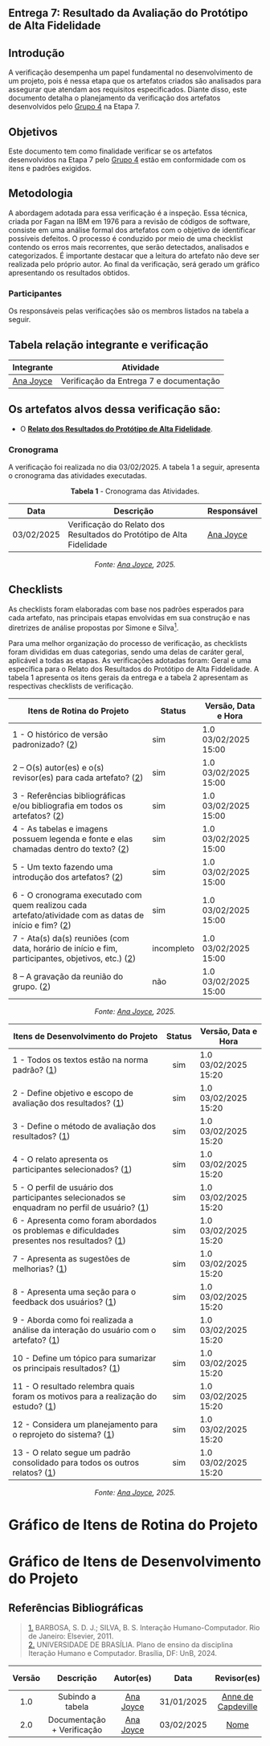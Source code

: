 ## Entrega 7: Resultado da Avaliação do Protótipo de Alta Fidelidade

## Introdução  

A verificação desempenha um papel fundamental no desenvolvimento de um projeto, pois é nessa etapa que os artefatos criados são analisados para assegurar que atendam aos requisitos especificados. Diante disso, este documento detalha o planejamento da verificação dos artefatos desenvolvidos pelo [Grupo 4](https://github.com/Interacao-Humano-Computador/2024.2-Cinemark) na Etapa 7.

## Objetivos  

Este documento tem como finalidade verificar se os artefatos desenvolvidos na Etapa 7 pelo [Grupo 4](https://github.com/Interacao-Humano-Computador/2024.2-Cinemark) estão em conformidade com os itens e padrões exigidos.  

## Metodologia  

A abordagem adotada para essa verificação é a inspeção. Essa técnica, criada por Fagan na IBM em 1976 para a revisão de códigos de software, consiste em uma análise formal dos artefatos com o objetivo de identificar possíveis defeitos. O processo é conduzido por meio de uma checklist contendo os erros mais recorrentes, que serão detectados, analisados e categorizados. É importante destacar que a leitura do artefato não deve ser realizada pelo próprio autor. Ao final da verificação, será gerado um gráfico apresentando os resultados obtidos.

### Participantes

Os responsáveis pelas verificações são os membros listados na tabela a seguir.

## Tabela relação integrante e verificação

| Integrante                                    | Atividade     |
| --------------------------------------------  | ------------- |
| [Ana Joyce](https://github.com/anajoyceamorim) | Verificação da Entrega 7 e documentação|

## Os artefatos alvos dessa verificação são:

- O [**Relato dos Resultados do Protótipo de Alta Fidelidade**](https://interacao-humano-computador.github.io/2024.2-Cinemark/Design-Avalia%C3%A7%C3%A3o-Desenvolvimento/proto-alta/resultados/).

### Cronograma

A verificação foi realizada no dia 03/02/2025. A tabela 1 a seguir, apresenta o cronograma das atividades executadas.

<center>

**Tabela 1** - Cronograma das Atividades.

| Data       | Descrição        | Responsável                           |
| ---------- | ---------------------------------------- | ---------------------------------------------------------------------- |
| 03/02/2025 | Verificação do Relato dos Resultados do Protótipo de Alta Fidelidade |  [Ana Joyce](https://github.com/anajoyceamorim) |

_Fonte: [Ana Joyce](https://github.com/anajoyceamorim), 2025._

</center>

## Checklists  

As checklists foram elaboradas com base nos padrões esperados para cada artefato, nas principais etapas envolvidas em sua construção e nas diretrizes de análise propostas por Simone e Silva<a id=anchor_1 href="#REF1"><sup>1</sup></a>.  

Para uma melhor organização do processo de verificação, as checklists foram divididas em duas categorias, sendo uma delas de caráter geral, aplicável a todas as etapas. As verificações adotadas foram: Geral e uma específica para o Relato dos Resultados do Protótipo de Alta Fiddelidade. A tabela 1 apresenta os itens gerais da entrega e a tabela 2 apresentam as respectivas checklists de verificação.

<center>

| Itens de Rotina do Projeto                                                                        | Status        | Versão, Data e Hora              |
| ---------------------------------------------------------------------------------------------------- | ------------- | --------------------------- |
| 1 - O histórico de versão padronizado? (<a href="#REF2">2</a>)                                       | sim          | 1.0 03/02/2025 15:00           |
| 2 – O(s) autor(es) e o(s) revisor(es) para cada artefato? (<a href="#REF2">2</a>)                    | sim          | 1.0 03/02/2025 15:00           |
| 3 - Referências bibliográficas e/ou bibliografia em todos os artefatos? (<a href="#REF2">2</a>)        | sim          | 1.0 03/02/2025 15:00           |
| 4 - As tabelas e imagens possuem legenda e fonte e elas chamadas dentro do texto? (<a href="#REF2">2</a>) | sim          | 1.0 03/02/2025 15:00           |
| 5 - Um texto fazendo uma introdução dos artefatos? (<a href="#REF2">2</a>)                            | sim          | 1.0 03/02/2025 15:00           |
| 6 - O cronograma executado com quem realizou cada artefato/atividade com as datas de início e fim? (<a href="#REF2">2</a>) | sim          | 1.0 03/02/2025 15:00           |
| 7 - Ata(s) da(s) reuniões (com data, horário de início e fim, participantes, objetivos, etc.) (<a href="#REF2">2</a>) | incompleto   | 1.0 03/02/2025 15:00           |
| 8 – A gravação da reunião do grupo. (<a href="#REF2">2</a>)                                           | não          | 1.0 03/02/2025 15:00           |

_Fonte: [Ana Joyce](https://github.com/anajoyceamorim), 2025._

</center>

<center>

| Itens de Desenvolvimento do Projeto                                                                                        | Status     | Versão, Data e Hora         |
| -------------------------------------------------------------------------------------------------------------------------- | :--------: | --------------------------- |
| 1 - Todos os textos estão na norma padrão? (<a href="#REF1">1</a>)                                                         | sim        | 1.0 03/02/2025 15:20        |
| 2 - Define objetivo e escopo de avaliação dos resultados? (<a href="#REF1">1</a>)                                            | sim        | 1.0 03/02/2025 15:20        |
| 3 - Define o método de avaliação dos resultados? (<a href="#REF1">1</a>)                                                    | sim        | 1.0 03/02/2025 15:20        |
| 4 - O relato apresenta os participantes selecionados? (<a href="#REF1">1</a>)                                               | sim        | 1.0 03/02/2025 15:20        |
| 5 - O perfil de usuário dos participantes selecionados se enquadram no perfil de usuário? (<a href="#REF1">1</a>)             | sim        | 1.0 03/02/2025 15:20        |
| 6 - Apresenta como foram abordados os problemas e dificuldades presentes nos resultados? (<a href="#REF1">1</a>)              | sim        | 1.0 03/02/2025 15:20        |
| 7 - Apresenta as sugestões de melhorias? (<a href="#REF1">1</a>)                                                             | sim        | 1.0 03/02/2025 15:20        |
| 8 - Apresenta uma seção para o feedback dos usuários? (<a href="#REF1">1</a>)                                                | sim        | 1.0 03/02/2025 15:20        |
| 9 - Aborda como foi realizada a análise da interação do usuário com o artefato? (<a href="#REF1">1</a>)                        | sim        | 1.0 03/02/2025 15:20        |
| 10 - Define um tópico para sumarizar os principais resultados? (<a href="#REF1">1</a>)                                        | sim        | 1.0 03/02/2025 15:20        |
| 11 - O resultado relembra quais foram os motivos para a realização do estudo? (<a href="#REF1">1</a>)                         | sim        | 1.0 03/02/2025 15:20        |
| 12 - Considera um planejamento para o reprojeto do sistema? (<a href="#REF1">1</a>)                                           | sim        | 1.0 03/02/2025 15:20        |
| 13 - O relato segue um padrão consolidado para todos os outros relatos? (<a href="#REF1">1</a>)                               | sim        | 1.0 03/02/2025 15:20        |

_Fonte: [Ana Joyce](https://github.com/anajoyceamorim), 2025._

</center>

# Gráfico de Itens de Rotina do Projeto

<script src="https://cdn.plot.ly/plotly-latest.min.js"></script>

<div id="grafico4"></div>

<script>
  // Dados das respostas
  var data = [{
    values: [6, 1, 1],  // 6 respostas "sim", 1 "não", 1 "incompleto"
    labels: ["Sim", "Não", "Incompleto"],
    type: "pie",
    marker: {
      colors: ["#4CAF50", "#F44336", "#FF9800"]  // Verde para "Sim", Vermelho para "Não", Laranja para "Incompleto"
    }
  }];

  // Layout do gráfico
  var layout = {
    title: "Distribuição das Respostas - Itens de Rotina do Projeto",
    font: { size: 16 },
  };

  // Renderiza o gráfico
  Plotly.newPlot("grafico4", data, layout);
</script>

# Gráfico de Itens de Desenvolvimento do Projeto

<script src="https://cdn.plot.ly/plotly-latest.min.js"></script>

<div id="grafico5"></div>

<script>
  // Dados das respostas
  var data = [{
    values: [13],  // 13 respostas "sim"
    labels: ["Sim"],
    type: "pie",
    marker: {
      colors: ["#4CAF50"]  // Verde para "Sim"
    }
  }];

  // Layout do gráfico
  var layout = {
    title: "Distribuição das Respostas - Itens de Desenvolvimento do Projeto",
    font: { size: 16 },
  };

  // Renderiza o gráfico
  Plotly.newPlot("grafico5", data, layout);
</script>

## Referências Bibliográficas

> <a id="REF1" href="#anchor_1">1.</a> BARBOSA, S. D. J.; SILVA, B. S. Interação Humano-Computador. Rio de Janeiro: Elsevier, 2011.  
> <a id="REF2" href="#anchor_2">2.</a> UNIVERSIDADE DE BRASÍLIA. Plano de ensino da disciplina Iteração Humano e Computador. Brasília, DF: UnB, 2024.  

| Versão |                 Descrição                 |                     Autor(es)                     |    Data    |                     Revisor(es)                     | Data de revisão |
| :----: | :--------------------------------------: | :-----------------------------------------------: | :--------: | :-------------------------------------------------: | :-------------: |
|  1.0   |   Subindo a tabela  | [Ana Joyce](https://github.com/anajoyceamorim)  | 31/01/2025 | [Anne de Capdeville](https://github.com/nanecapde) |  01/02/2024  |
|  2.0   |   Documentação + Verificação  | [Ana Joyce](https://github.com/anajoyceamorim)  | 03/02/2025 | [Nome](https://github.com/nome) |  xx/02/2024  |